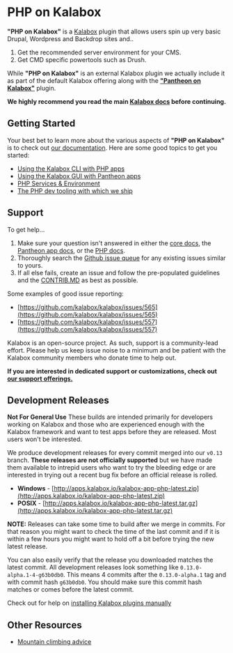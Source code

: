 PHP on Kalabox
==============

**"PHP on Kalabox"** is a [Kalabox](http://kalabox.io) plugin that allows users spin up very basic Drupal, Wordpress and Backdrop sites and..

  1. Get the recommended server environment for your CMS.
  4. Get CMD specific powertools such as Drush.

While **"PHP on Kalabox"** is an external Kalabox plugin we actually include it as part of the default Kalabox offering along with the [**"Pantheon on Kalabox"**](http://github.com/kalabox/kalabox-app-pantheon) plugin.

**We highly recommend you read the main [Kalabox docs](http://docs.kalabox.io) before continuing.**

Getting Started
---------------

Your best bet to learn more about the various aspects of **"PHP on Kalabox"** is to check out [our documentation](http://php.kalabox.io). Here are some good topics to get you started:

  * [Using the Kalabox CLI with PHP apps](http://php.kalabox.io/en/stable/users/cli)
  * [Using the Kalabox GUI with Pantheon apps](http://php.kalabox.io/en/stable/users/gui)
  * [PHP Services & Environment](http://php.kalabox.io/en/stable/users/services)
  * [The PHP dev tooling with which we ship](http://php.kalabox.io/en/stable/users/tooling)

Support
-------

To get help...

  1. Make sure your question isn't answered in either the [core docs](http://support.kalabox.io/solution/categories), the [Pantheon app docs](http://pantheon.kalabox.io/), or the [PHP docs](http://php.kalabox.io/).
  2. Thoroughly search the [Github issue queue](https://github.com/kalabox/kalabox/issues) for any existing issues similar to yours.
  3. If all else fails, create an issue and follow the pre-populated guidelines and the [CONTRIB.MD](https://raw.githubusercontent.com/kalabox/kalabox-app-php/v0.13/CONTRIBUTING.md) as best as possible.

Some examples of good issue reporting:

  - [https://github.com/kalabox/kalabox/issues/565](https://github.com/kalabox/kalabox/issues/565)
  - [https://github.com/kalabox/kalabox/issues/557](https://github.com/kalabox/kalabox/issues/557)

Kalabox is an open-source project. As such, support is a community-lead effort. Please help us keep issue noise to a minimum and be patient with the Kalabox community members who donate time to help out.

**If you are interested in dedicated support or customizations, check out [our support offerings.](http://kalabox.io/support)**

Development Releases
--------------------

**Not For General Use**
These builds are intended primarily for developers working on Kalabox and those who are experienced enough with the Kalabox framework and want to test apps before they are released. Most users won't be interested.

We produce development releases for every commit merged into our `v0.13` branch. **These releases are not officially supported** but we have made them available to intrepid users who want to try the bleeding edge or are interested in trying out a recent bug fix before an official release is rolled.

  * **Windows** - [http://apps.kalabox.io/kalabox-app-php-latest.zip](http://apps.kalabox.io/kalabox-app-php-latest.zip)
  * **POSIX** - [http://apps.kalabox.io/kalabox-app-php-latest.tar.gz](http://apps.kalabox.io/kalabox-app-php-latest.tar.gz)

**NOTE:** Releases can take some time to build after we merge in commits. For that reason you might want to check the time of the last commit and if it is within a few hours you might want to hold off a bit before trying the new latest release.

You can also easily verify that the release you downloaded matches the latest commit. All development releases look something like `0.13.0-alpha.1-4-g63b0db0`. This means 4 commits after the `0.13.0-alpha.1` tag and with commit hash `g63b0db0`. You should make sure this commit hash matches or comes before the latest commit.

Check out for help on [installing Kalabox plugins manually](http://docs.kalabox.io/en/stable/developers/plugins)

Other Resources
---------------

* [Mountain climbing advice](https://www.youtube.com/watch?v=tkBVDh7my9Q)
